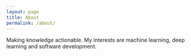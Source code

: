 ```yaml
---
layout: page
title: About
permalink: /about/
---
```

Making knowledge actionable. My interests are machine learning, deep learning and software development. 

